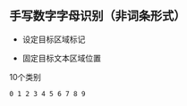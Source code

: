 

## 手写数字字母识别（非词条形式）     

+ 设定目标区域标记

+ 固定目标文本区域位置

  

10个类别    
```
0 1 2 3 4 5 6 7 8 9 
```     

